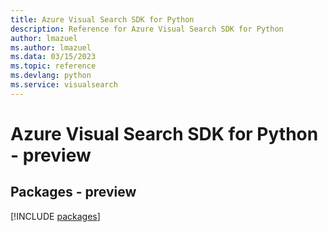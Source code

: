 ```yaml
---
title: Azure Visual Search SDK for Python
description: Reference for Azure Visual Search SDK for Python
author: lmazuel
ms.author: lmazuel
ms.data: 03/15/2023
ms.topic: reference
ms.devlang: python
ms.service: visualsearch
---
```

# Azure Visual Search SDK for Python - preview
## Packages - preview
[!INCLUDE [packages](visual-search-index.md)]